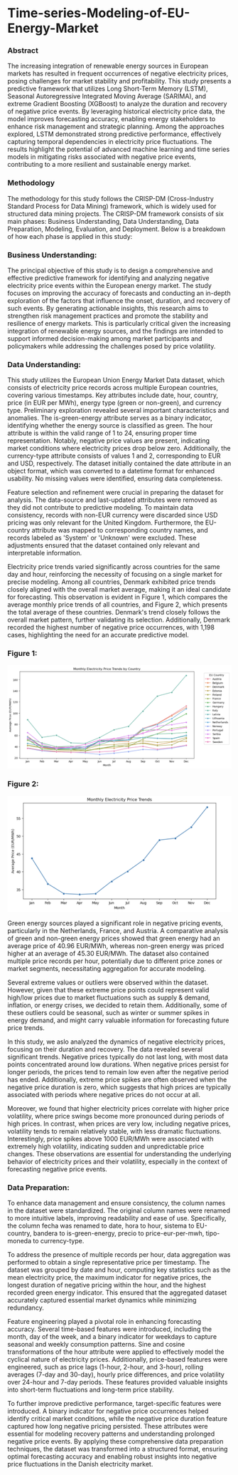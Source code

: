 # Time-series-Modeling-of-EU-Energy-Market

### Abstract


The increasing integration of renewable energy sources in European markets has resulted in frequent occurrences of negative electricity prices, posing challenges for market stability and profitability. This study presents a predictive framework that utilizes Long Short-Term Memory (LSTM), Seasonal Autoregressive Integrated Moving Average (SARIMA), and extreme Gradient Boosting (XGBoost) to analyze the duration and recovery of negative price events. By leveraging historical electricity price data, the model improves forecasting accuracy, enabling energy stakeholders to enhance risk management and strategic planning. Among the approaches explored, LSTM demonstrated strong predictive performance, effectively capturing temporal dependencies in electricity price fluctuations. The results highlight the potential of advanced machine learning and time series models in mitigating risks associated with negative price events, contributing to a more resilient and sustainable energy market.

### Methodology

The methodology for this study follows the CRISP-DM (Cross-Industry Standard Process for Data Mining) framework, which is widely used for structured data mining projects. 
The CRISP-DM framework consists of six main phases: Business Understanding, Data Understanding, Data Preparation, Modeling, Evaluation, and Deployment. Below is a breakdown of how each phase is applied in this study:

### Business Understanding:

The principal objective of this study is to design a comprehensive and effective predictive framework for identifying and analyzing negative electricity price events within the European energy market. The study focuses on improving the accuracy of forecasts and conducting an in-depth exploration of the factors that influence the onset, duration, and recovery of such events. By generating actionable insights, this research aims to strengthen risk management practices and promote the stability and resilience of energy markets. This is particularly critical given the increasing integration of renewable energy sources, and the findings are intended to support informed decision-making among market participants and policymakers while addressing the challenges posed by price volatility.

### Data Understanding:

This study utilizes the European Union Energy Market Data dataset, which consists of electricity price records across multiple European countries, covering various timestamps. Key attributes include date, hour, country, price (in EUR per MWh), energy type (green or non-green), and currency type. Preliminary exploration revealed several important characteristics and anomalies. The is-green-energy attribute serves as a binary indicator, identifying whether the energy source is classified as green. The hour attribute is within the valid range of 1 to 24, ensuring proper time representation. Notably, negative price values are present, indicating market conditions where electricity prices drop below zero. Additionally, the currency-type attribute consists of values 1 and 2, corresponding to EUR and USD, respectively. The dataset initially contained the date attribute in an object format, which was converted to a datetime format for enhanced usability. No missing values were identified, ensuring data completeness.

Feature selection and refinement were crucial in preparing the dataset for analysis. The data-source and last-updated attributes were removed as they did not contribute to predictive modeling. To maintain data consistency, records with non-EUR currency were discarded since USD pricing was only relevant for the United Kingdom. Furthermore, the EU-country attribute was mapped to corresponding country names, and records labeled as 'System' or 'Unknown' were excluded. These adjustments ensured that the dataset contained only relevant and interpretable information.

Electricity price trends varied significantly across countries for the same day and hour, reinforcing the necessity of focusing on a single market for precise modeling. Among all countries, Denmark exhibited price trends closely aligned with the overall market average, making it an ideal candidate for forecasting. This observation is evident in Figure 1, which compares the average monthly price trends of all countries, and Figure 2, which presents the total average of these countries. Denmark's trend closely follows the overall market pattern, further validating its selection. Additionally, Denmark recorded the highest number of negative price occurrences, with 1,198 cases, highlighting the need for an accurate predictive model.

### Figure 1:

<img src="figure1.png">

### Figure 2:

<img src="figure2.png">

Green energy sources played a significant role in negative pricing events, particularly in the Netherlands, France, and Austria. A comparative analysis of green and non-green energy prices showed that green energy had an average price of 40.96 EUR/MWh, whereas non-green energy was priced higher at an average of 45.30 EUR/MWh. The dataset also contained multiple price records per hour, potentially due to different price zones or market segments, necessitating aggregation for accurate modeling.

Several extreme values or outliers were observed within the dataset. However, given that these extreme price points could represent valid high/low prices due to market fluctuations such as supply \& demand, inflation, or energy crises, we decided to retain them. Additionally, some of these outliers could be seasonal, such as winter or summer spikes in energy demand, and might carry valuable information for forecasting future price trends.

In this study, we aslo analyzed the dynamics of negative electricity prices, focusing on their duration and recovery. The data revealed several significant trends. Negative prices typically do not last long, with most data points concentrated around low durations. When negative prices persist for longer periods, the prices tend to remain low even after the negative period has ended. Additionally, extreme price spikes are often observed when the negative price duration is zero, which suggests that high prices are typically associated with periods where negative prices do not occur at all.

Moreover, we found that higher electricity prices correlate with higher price volatility, where price swings become more pronounced during periods of high prices. In contrast, when prices are very low, including negative prices, volatility tends to remain relatively stable, with less dramatic fluctuations. Interestingly, price spikes above 1000 EUR/MWh were associated with extremely high volatility, indicating sudden and unpredictable price changes. These observations are essential for understanding the underlying behavior of electricity prices and their volatility, especially in the context of forecasting negative price events.

### Data Preparation:

To enhance data management and ensure consistency, the column names in the dataset were standardized. The original column names were renamed to more intuitive labels, improving readability and ease of use. Specifically, the column fecha was renamed to date, hora to hour, sistema to EU-country, bandera to is-green-energy, precio to price-eur-per-mwh, tipo-moneda to currency-type.

To address the presence of multiple records per hour, data aggregation was performed to obtain a single representative price per timestamp. The dataset was grouped by date and hour, computing key statistics such as the mean electricity price, the maximum indicator for negative prices, the longest duration of negative pricing within the hour, and the highest recorded green energy indicator. This ensured that the aggregated dataset accurately captured essential market dynamics while minimizing redundancy.

Feature engineering played a pivotal role in enhancing forecasting accuracy. Several time-based features were introduced, including the month, day of the week, and a binary indicator for weekdays to capture seasonal and weekly consumption patterns. Sine and cosine transformations of the hour attribute were applied to effectively model the cyclical nature of electricity prices. Additionally, price-based features were engineered, such as price lags (1-hour, 2-hour, and 3-hour), rolling averages (7-day and 30-day), hourly price differences, and price volatility over 24-hour and 7-day periods. These features provided valuable insights into short-term fluctuations and long-term price stability.

To further improve predictive performance, target-specific features were introduced. A binary indicator for negative price occurrences helped identify critical market conditions, while the negative price duration feature captured how long negative pricing persisted. These attributes were essential for modeling recovery patterns and understanding prolonged negative price events. By applying these comprehensive data preparation techniques, the dataset was transformed into a structured format, ensuring optimal forecasting accuracy and enabling robust insights into negative price fluctuations in the Danish electricity market.

